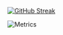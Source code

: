 
[![GitHub Streak](https://github-readme-streak-stats.herokuapp.com?user=Saida-Lachgar&exclude_days=Sun%2CSat&hide_current_streak=true)](#)

![Metrics](https://metrics.lecoq.io/Saida-Lachgar?template=classic&base.header=0&base.activity=0&base.community=0&base.repositories=0&base.metadata=0&isocalendar=1&base=header%2C%20activity%2C%20community%2C%20repositories%2C%20metadata&base.indepth=false&base.hireable=false&base.skip=false&isocalendar=false&isocalendar.duration=full-year&config.timezone=Africa%2FCasablanca)
